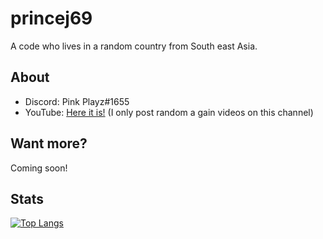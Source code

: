 # princej69
A code who lives in a random country from South east Asia.

## About
- Discord: Pink Playz#1655
- YouTube: [Here it is!](https://www.youtube.com/channel/UCyTzJ2G_4TytAZKOcZjQZXw) (I only post random a gain videos on this channel)

## Want more?
Coming soon!

## Stats
[![Top Langs](https://github-readme-stats.vercel.app/api/top-langs/?username=princej69&theme=chartreuse-dark&show_icons=true)]()

<!---
princej69/princej69 is a ✨ special ✨ repository because its `README.md` (this file) appears on your GitHub profile.
You can click the Preview link to take a look at your changes.
--->

<!--- Changed At June 29, 2022 --->
